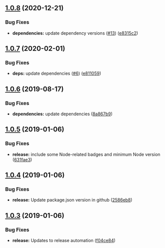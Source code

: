 ## [1.0.8](https://github.com/phil-mitchell/exegesis-plugin-swagger-ui-express/compare/v1.0.7...v1.0.8) (2020-12-21)


### Bug Fixes

* **dependencies:** update dependency versions ([#13](https://github.com/phil-mitchell/exegesis-plugin-swagger-ui-express/issues/13)) ([e8315c2](https://github.com/phil-mitchell/exegesis-plugin-swagger-ui-express/commit/e8315c25251ac025f14310ade757d74d5b91ffc5))

## [1.0.7](https://github.com/phil-mitchell/exegesis-plugin-swagger-ui-express/compare/v1.0.6...v1.0.7) (2020-02-01)


### Bug Fixes

* **deps:** update dependencies ([#6](https://github.com/phil-mitchell/exegesis-plugin-swagger-ui-express/issues/6)) ([e811059](https://github.com/phil-mitchell/exegesis-plugin-swagger-ui-express/commit/e81105957170a24fb1f7fc47ed021c09a64b5f84))

## [1.0.6](https://github.com/phil-mitchell/exegesis-plugin-swagger-ui-express/compare/v1.0.5...v1.0.6) (2019-08-17)


### Bug Fixes

* **dependencies:** update dependencies ([8a867b9](https://github.com/phil-mitchell/exegesis-plugin-swagger-ui-express/commit/8a867b9))

## [1.0.5](https://github.com/phil-mitchell/exegesis-plugin-swagger-ui-express/compare/v1.0.4...v1.0.5) (2019-01-06)


### Bug Fixes

* **release:** include some Node-related badges and minimum Node version ([631fae3](https://github.com/phil-mitchell/exegesis-plugin-swagger-ui-express/commit/631fae3))

## [1.0.4](https://github.com/phil-mitchell/exegesis-plugin-swagger-ui-express/compare/v1.0.3...v1.0.4) (2019-01-06)


### Bug Fixes

* **release:** Update package.json version in github ([2586eb8](https://github.com/phil-mitchell/exegesis-plugin-swagger-ui-express/commit/2586eb8))

## [1.0.3](https://github.com/phil-mitchell/exegesis-plugin-swagger-ui-express/compare/v1.0.2...v1.0.3) (2019-01-06)


### Bug Fixes

* **release:** Updates to release automation ([f04ce84](https://github.com/phil-mitchell/exegesis-plugin-swagger-ui-express/commit/f04ce84))
